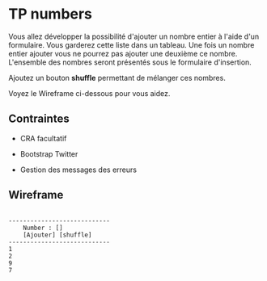 # TP numbers

Vous allez développer la possibilité d'ajouter un nombre entier à l'aide d'un formulaire. Vous garderez cette liste dans un tableau. Une fois un nombre entier ajouter vous ne pourrez pas ajouter une deuxième ce nombre. L'ensemble des nombres seront présentés sous le formulaire d'insertion.

Ajoutez un bouton **shuffle** permettant de mélanger ces nombres.

Voyez le Wireframe ci-dessous pour vous aidez.

## Contraintes

- CRA facultatif

- Bootstrap Twitter

- Gestion des messages des erreurs

## Wireframe

```text

----------------------------
    Number : []
    [Ajouter] [shuffle]
----------------------------
1
2
9
7

```